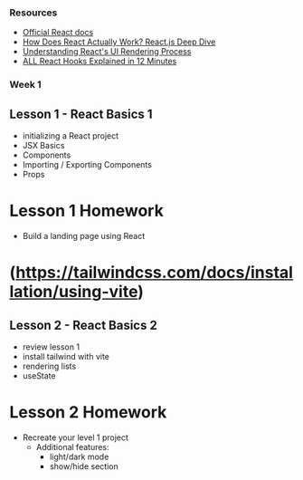 ### Resources

- [Official React docs](https://react.dev/learn)
- [How Does React Actually Work? React.js Deep Dive](https://www.youtube.com/watch?v=7YhdqIR2Yzo&t=328s&ab_channel=PhilipFabianek)
- [Understanding React's UI Rendering Process](https://www.youtube.com/watch?v=i793Qm6kv3U&list=PLBjmvn5NzvVwCjGsbIgirlCSVYCwmQtgh&index=3&ab_channel=CrossComm%2CInc.)
- [ALL React Hooks Explained in 12 Minutes](https://www.youtube.com/watch?v=LOH1l-MP_9k&ab_channel=CodeBootcamp)

### Week 1

## Lesson 1 - React Basics 1
- initializing a React project
- JSX Basics
- Components
- Importing / Exporting Components
- Props

# Lesson 1 Homework
- Build a landing page using React

# (https://tailwindcss.com/docs/installation/using-vite)
## Lesson 2 - React Basics 2
- review lesson 1
- install tailwind with vite
- rendering lists
- useState

# Lesson 2 Homework
- Recreate your level 1 project
    - Additional features:
        - light/dark mode
        - show/hide section